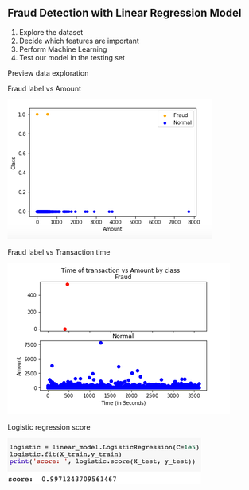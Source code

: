 <h2>Fraud Detection with Linear Regression Model</h2>

  <ol>
    <li>Explore the dataset</li>
    <li>Decide which features are important</li>
    <li>Perform Machine Learning</li>
    <li>Test our model in the testing set</li>
  </ol>

Preview data exploration
<p>Fraud label vs Amount</p>
<img src="https://raw.githubusercontent.com/binfalc/Machine-Learning/master/Week_3/Fraud_Prediction/data/img/LR_1.png"></img>

<p>Fraud label vs Transaction time</p>
<img src="https://raw.githubusercontent.com/binfalc/Machine-Learning/master/Week_3/Fraud_Prediction/data/img/LR_2.png"></img>

<p>Logistic regression score</p>
<img src="https://raw.githubusercontent.com/binfalc/Machine-Learning/master/Week_3/Fraud_Prediction/data/img/LR_3.png"></img>
